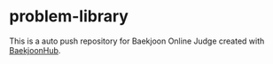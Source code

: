 # problem-library
This is a auto push repository for Baekjoon Online Judge created with [BaekjoonHub](https://github.com/BaekjoonHub/BaekjoonHub).
